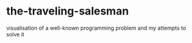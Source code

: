 # the-traveling-salesman
visualisation of a well-known programming problem and my attempts to solve it
